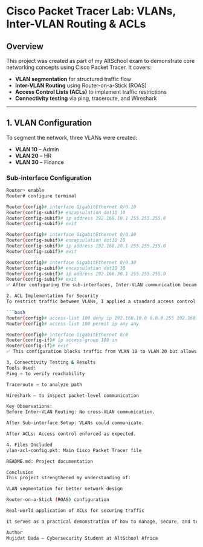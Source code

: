 # Cisco Packet Tracer Lab: VLANs, Inter-VLAN Routing & ACLs

## Overview

This project was created as part of my AltSchool exam to demonstrate core networking concepts using Cisco Packet Tracer. It covers:

- **VLAN segmentation** for structured traffic flow
- **Inter-VLAN Routing** using Router-on-a-Stick (ROAS)
- **Access Control Lists (ACLs)** to implement traffic restrictions
- **Connectivity testing** via ping, traceroute, and Wireshark

---

## 1. VLAN Configuration

To segment the network, three VLANs were created:

- **VLAN 10** – Admin
- **VLAN 20** – HR
- **VLAN 30** – Finance

### Sub-interface Configuration

```bash
Router> enable
Router# configure terminal

Router(config)# interface GigabitEthernet 0/0.10
Router(config-subif)# encapsulation dot1Q 10
Router(config-subif)# ip address 192.168.10.1 255.255.255.0
Router(config-subif)# exit

Router(config)# interface GigabitEthernet 0/0.20
Router(config-subif)# encapsulation dot1Q 20
Router(config-subif)# ip address 192.168.20.1 255.255.255.0
Router(config-subif)# exit

Router(config)# interface GigabitEthernet 0/0.30
Router(config-subif)# encapsulation dot1Q 30
Router(config-subif)# ip address 192.168.30.1 255.255.255.0
Router(config-subif)# exit
✅ After configuring the sub-interfaces, Inter-VLAN communication became possible.

2. ACL Implementation for Security
To restrict traffic between VLANs, I applied a standard access control policy:

```bash
Router(config)# access-list 100 deny ip 192.168.10.0 0.0.0.255 192.168.20.0 0.0.0.255
Router(config)# access-list 100 permit ip any any

Router(config)# interface GigabitEthernet 0/0
Router(config-if)# ip access-group 100 in
Router(config-if)# exit
✅ This configuration blocks traffic from VLAN 10 to VLAN 20 but allows all other communication.

3. Connectivity Testing & Results
Tools Used:
Ping – to verify reachability

Traceroute – to analyze path

Wireshark – to inspect packet-level communication

Key Observations:
Before Inter-VLAN Routing: No cross-VLAN communication.

After Sub-interface Setup: VLANs could communicate.

After ACLs: Access control enforced as expected.

4. Files Included
vlan-acl-config.pkt: Main Cisco Packet Tracer file

README.md: Project documentation

Conclusion
This project strengthened my understanding of:

VLAN segmentation for better network design

Router-on-a-Stick (ROAS) configuration

Real-world application of ACLs for securing traffic

It serves as a practical demonstration of how to manage, secure, and troubleshoot segmented networks in enterprise environments.

Author
Mujidat Dada – Cybersecurity Student at AltSchool Africa